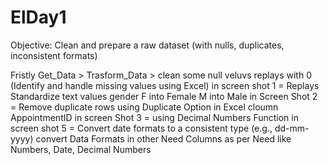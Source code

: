 # ElDay1
Objective: Clean and prepare a raw dataset (with nulls, duplicates, inconsistent formats)

Fristly Get_Data > Trasform_Data > 
clean some null veluvs replays with 0 (Identify and handle missing values using Excel)
in screen shot 1 = Replays Standardize text values gender F into Female M into Male
in Screen Shot 2 = Remove duplicate rows using Duplicate Option in Excel cloumn AppointmentID
in screen Shot 3 = using Decimal Numbers Function
in screen shot 5 = Convert date formats to a consistent type (e.g., dd-mm-yyyy)
convert Data Formats in other Need Columns as per Need like Numbers, Date, Decimal Numbers
